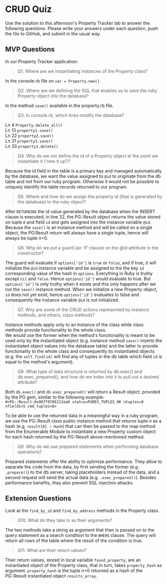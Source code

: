 # CRUD Quiz

Use the solution to this afternoon's Property Tracker lab to answer the following questions. Please write your answers under each question, push the file to GitHub, and submit in the usual way.

## MVP Questions

In our Property Tracker application:

>Q1. Where are we instantiating instances of the Property class?

In the console.rb file on `var = Property.new()`.

>Q2. Where are we defining the SQL that enables us to save the ruby Property object into the database?

In the method `save()` available in the property.rb file.

>Q3. In console.rb, which lines modify the database?

Ln 4 `Property.delete_all()`<br>
Ln 13 `property1.save()`<br>
Ln 22 `property2.save()`<br>
Ln 31 `property3.save()`<br>
Ln 33 `property1.delete()`<br>

>Q4. Why do we not define the id of a Property object at the point we instantiate it (‘new it up’)?

Because the id field in the table is a primary key and managed automatically by the database, we want the value assigned to `@id` to originate from the db table and not from our ruby program. Otherwise it would not be possible to uniquely identify the table records returned to our program.

>Q5. Where and how do we assign the property id (that is generated by the database) to the ruby object?

After `RETURNING` the id value generated by the database when the INSERT clause is executed, in line 32, the PG::Result object returns the value stored on tuple `0` and field `id` and gets assigned into the instance variable `@id`. Because the `save()` is an instance method and will be called on a single object, the PG:Result return will always have a single tuple, hence will always be tuple *n*=0.

>Q6. Why do we put a guard (an ‘if’ clause) on the @id attribute in the constructor?

The guard will evaluate if `options['id']` is `true` or `false`, and if true, it will initialize the `@id` instance variable and be assigned to the the key `id` corresponding value of the hash in `options`.  Everything in Ruby is truthy except `nil` and `false`. Hence `options['id']` would evaluate to true. But `options['id']` is only truthy when it exists and this only happens after we run the `save()` instance method. When we initialize a new Property object, `id` does not yet exist, hence `options['id']` evaluates to false and consequently the instance variable `@id` is not initialized.

>Q7. Why are some of the CRUD actions represented by instance methods, and others, class methods?

Instance methods apply only to an instance of the class while class methods provide functionality to the whole class.<br>
We would use the former when the method's functionality is meant to be used only by the instantiated object (e.g. instance method `save()` inserts the instantiated object values into the database table) and the latter to provide functionality to the whole class and consequently its instantiated objects (e.g. the `self.find(id)` will find any of tuples in the db table which field `id` is equal to the method's argument).

>Q8. What type of data structure is returned by db.exec() and db.exec_prepared(), and how do we index into it to pull out a desired attribute?

Both `db.exec()` and `db.exec_prepared()` will return a Result object, provided by the PG gem, similar to the following example:<br>
```#<PG::Result:0x007f9706112ea8 status=PGRES_TUPLES_OK ntuples=8 nfields=5 cmd_tuples=8>```<br>

To be able to use the returned data in a meaningful way in a ruby program, we use the PG::Result class public instance method that returns tuple *n* as a hash (e.g. `result[0] → Hash`) that can then be passed to the map method from the Enumerable Module to instantiate a new Property custom object for each hash returned by the PG::Result above-mentioned method.


>Q9. Why do we use prepared statements when performing database operations?

Prepared statements offer the ability to optimize performance. They allow to separate the code from the data, by first sending the former (e.g. `.prepare()`) to the db server, taking placeholders instead of the data, and a second request will send the actual data (e.g. `.exec_prepared()`). Besides performance benefits, they also prevent SQL injection attacks.

## Extension Questions

Look at the `find_by_id` and `find_by_address` methods in the Property class.

>Q10. What do they take in as their arguments?

The two methods take a string as argument that then is passed on to the query statement as a search condition to the `WHERE` clause. The query will return all rows of the table where the result of the condition is true.

>Q11. What are their return values?

Their return values, stored in local variable `found_property`, are an instantiated object of the Property class, that in turn, takes `property_hash` as argument. `property_hash` is the tuple *n*=0 returned as a hash of the PG::Result instantiated object `results_array`.
